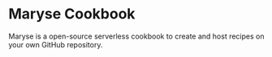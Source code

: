 # Maryse Cookbook

Maryse is a open-source serverless cookbook to create and host recipes on your own GitHub repository.
